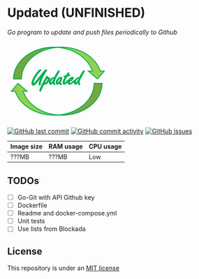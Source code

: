 # Updated (UNFINISHED)

*Go program to update and push files periodically to Github*

[![updated](https://github.com/qdm12/updated/raw/master/title.png)](https://hub.docker.com/r/qmcgaw/updated)

[![GitHub last commit](https://img.shields.io/github/last-commit/qdm12/updated.svg)](https://github.com/qdm12/updated/issues)
[![GitHub commit activity](https://img.shields.io/github/commit-activity/y/qdm12/updated.svg)](https://github.com/qdm12/updated/issues)
[![GitHub issues](https://img.shields.io/github/issues/qdm12/updated.svg)](https://github.com/qdm12/updated/issues)

| Image size | RAM usage | CPU usage |
| --- | --- | --- |
| ???MB | ???MB | Low |

## TODOs

- [ ] Go-Git with API Github key
- [ ] Dockerfile
- [ ] Readme and docker-compose.yml
- [ ] Unit tests
- [ ] Use lists from Blockada

## License

This repository is under an [MIT license](https://github.com/qdm12/updated/master/license)

